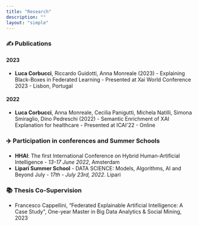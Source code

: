 ```yaml
---
title: "Research"
description: ""
layout: "simple"
---
```


### ✍️ Publications

#### 2023

- **Luca Corbucci**, Riccardo Guidotti, Anna Monreale (2023) - Explaining Black-Boxes in Federated Learning - Presented at Xai World Conference 2023 - Lisbon, Portugal

#### 2022

- **Luca Corbucci**, Anna Monreale, Cecilia Panigutti, Michela Natilli, Simona Smiraglio, Dino Pedreschi (2022) - Semantic Enrichment of XAI Explanation for healthcare - Presented at ICAI'22 - Online

### ✈️ Participation in conferences and Summer Schools

- **HHAI**: The first International Conference on Hybrid Human-Artificial Intelligence - _13-17 June 2022_, Amsterdam
- **Lipari Summer School** - DATA SCIENCE: Models, Algorithms, AI and Beyond July - _17th - July 23rd, 2022_. Lipari

### 📚 Thesis Co-Supervision

- Francesco Cappellini, “Federated Explainable Artificial Intelligence: A Case Study"​, One-year Master in Big Data Analytics & Social Mining, 2023
